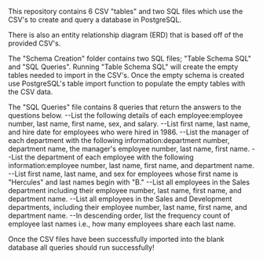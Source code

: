 This repository contains 6 CSV "tables" and two SQL files which use the CSV's to create and query a database in PostgreSQL.

There is also an entity relationship diagram (ERD) that is based off of the provided CSV's.

The "Schema Creation" folder contains two SQL files; "Table Schema SQL" and "SQL Queries".
Running "Table Schema SQL" will create the empty tables needed to import in the CSV's. Once the empty schema is created use PostgreSQL's table import function to populate the empty tables with the CSV data.

The "SQL Queries" file contains 8 queries that return the answers to the questions below.
  --List the following details of each employee:employee number, last name, first name, sex, and salary.
  --List first name, last name, and hire date for employees who were hired in 1986.
  --List the manager of each department with the following information:department number, department name, the manager's employee number, last name, first name.
  --List the department of each employee with the following information:employee number, last name, first name, and department name.
  --List first name, last name, and sex for employees whose first name is "Hercules" and last names begin with "B."
  --List all employees in the Sales department including their employee number, last name, first name, and department name.
  --List all employees in the Sales and Development departments, including their employee number, last name, first name, and department name.
  --In descending order, list the frequency count of employee last names i.e., how many employees share each last name.

Once the CSV files have been successfully imported into the blank database all queries should run successfully!
